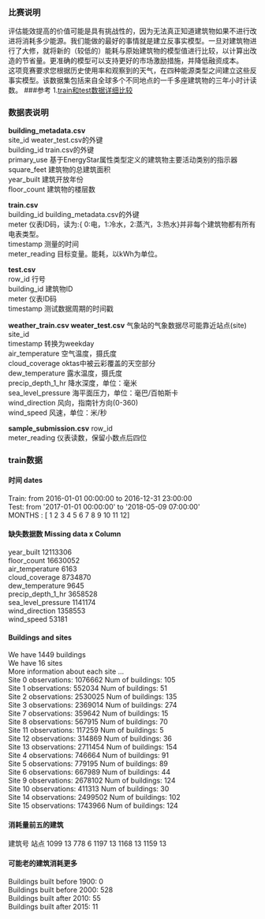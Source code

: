 ### 比赛说明  
  评估能效提高的价值可能是具有挑战性的，因为无法真正知道建筑物如果不进行改进将消耗多少能源。我们能做的最好的事情就是建立反事实模型。一旦对建筑物进行了大修，就将新的（较低的）能耗与原始建筑物的模型值进行比较，以计算出改造的节省量。更准确的模型可以支持更好的市场激励措施，并降低融资成本。  
  这项竞赛要求您根据历史使用率和观察到的天气，在四种能源类型之间建立这些反事实模型。该数据集包括来自全球多个不同地点的一千多座建筑物的三年小时计读数。 
###参考
1.[train和test数据详细比较](https://www.kaggle.com/nroman/eda-for-ashrae)
    
### 数据表说明
  __building_metadata.csv__  
  site_id  weater_test.csv的外键  
  building_id  train.csv的外键  
  primary_use 基于EnergyStar属性类型定义的建筑物主要活动类别的指示器  
  square_feet 建筑物的总建筑面积  
  year_built  建筑开放年份  
  floor_count 建筑物的楼层数  

  __train.csv__  
  building_id  building_metadata.csv的外键  
  meter 仪表ID码，读为:{ 0:电，1:冷水，2:蒸汽，3:热水}并非每个建筑物都有所有电表类型。  
  timestamp 测量的时间  
  meter_reading 目标变量。能耗，以kWh为单位。  

  __test.csv__  
  row_id 行号  
  building_id 建筑物ID  
  meter 仪表ID码  
  timestamp 测试数据周期的时间戳  

  __weather_train.csv  weater_test.csv__ 气象站的气象数据尽可能靠近站点(site)  
  site_id   
  timestamp 转换为weekday  
  air_temperature  空气温度，摄氏度  
  cloud_coverage  oktas中被云彩覆盖的天空部分  
  dew_temperature 露水温度，摄氏度  
  precip_depth_1_hr 降水深度，单位：毫米  
  sea_level_pressure 海平面压力，单位：毫巴/百帕斯卡  
  wind_direction 风向，指南针方向(0-360)  
  wind_speed 风速，单位：米/秒  

  __sample_submission.csv__ 
  row_id  
  meter_reading 仪表读数，保留小数点后四位  
### train数据  
#### 时间 dates  
  Train: from 2016-01-01 00:00:00 to 2016-12-31 23:00:00  
  Test: from '2017-01-01 00:00:00' to '2018-05-09 07:00:00'  
  MONTHS : [ 1  2  3  4  5  6  7  8  9 10 11 12]  
#### 缺失数据数 Missing data x Column    
  year_built 12113306  
  floor_count 16630052  
  air_temperature 6163  
  cloud_coverage 8734870  
  dew_temperature 9645  
  precip_depth_1_hr 3658528  
  sea_level_pressure 1141174  
  wind_direction 1358553  
  wind_speed 53181  
#### Buildings and sites
  We have 1449 buildings  
  We have 16 sites  
  More information about each site ...  
  Site  0 	observations:  1076662 	Num of buildings:  105  
  Site  1 	observations:  552034 	Num of buildings:  51  
  Site  2 	observations:  2530025 	Num of buildings:  135  
  Site  3 	observations:  2369014 	Num of buildings:  274  
  Site  7 	observations:  359642 	Num of buildings:  15  
  Site  8 	observations:  567915 	Num of buildings:  70  
  Site  11 	observations:  117259 	Num of buildings:  5  
  Site  12 	observations:  314869 	Num of buildings:  36  
  Site  13 	observations:  2711454 	Num of buildings:  154  
  Site  4 	observations:  746664 	Num of buildings:  91  
  Site  5 	observations:  779195 	Num of buildings:  89  
  Site  6 	observations:  667989 	Num of buildings:  44  
  Site  9 	observations:  2678102 	Num of buildings:  124  
  Site  10 	observations:  411313 	Num of buildings:  30  
  Site  14 	observations:  2499502 	Num of buildings:  102  
  Site  15 	observations:  1743966 	Num of buildings:  124  
#### 消耗量前五的建筑
  建筑号   站点
  1099    13
  778     6
  1197    13
  1168    13
  1159    13
#### 可能老的建筑消耗更多
  Buildings built before 1900:  0  
  Buildings built before 2000:  528  
  Buildings built after 2010:  55  
  Buildings built after 2015:  11  
  
  
